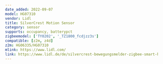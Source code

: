 ```yaml
---
date_added: 2022-09-07
model: HG07310
vendor: Lidl
title: SilverCrest Motion Sensor
category: sensor
supports: occupancy, batterypct
zigbeemodel: ['TY0202', '_TZ1800_fcdjzz3s']
compatible: [z2m, z4d]
z2m: HG06335/HG07310
mlink: https://www.lidl.com/
link: https://www.lidl.de/de/silvercrest-bewegungsmelder-zigbee-smart-home-infrarot-sensor-anti-manipulationsalarm/p354561
---
```

